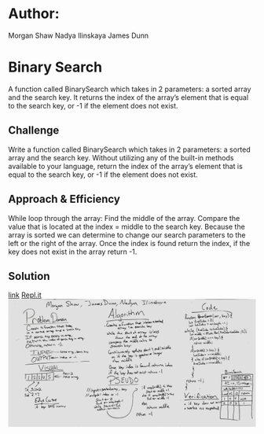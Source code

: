 # Author:
Morgan Shaw
Nadya Ilinskaya
James Dunn

# Binary Search
A function called BinarySearch which takes in 2 parameters: a sorted array and the search key. It returns the index of the array’s element that is equal to the search key, or -1 if the element does not exist.

## Challenge
Write a function called BinarySearch which takes in 2 parameters: a sorted array and the search key. Without utilizing any of the built-in methods available to your language, return the index of the array’s element that is equal to the search key, or -1 if the element does not exist.

## Approach & Efficiency
While loop through the array: Find the middle of the array. Compare the value that is located at the index = middle to the search key. Because the array is sorted we can determine to change our search parameters to the left or the right of the array. Once the index is found return the index, if the key does not exist in the array return -1. 

## Solution
[link](./array-binary-search.js)
[Repl.it](https://repl.it/repls/OrneryCurlyDividend)
![UML Diagram](../../assets/CodeChallenge3.jpg)